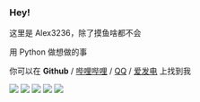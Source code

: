 ### Hey!

这里是 Alex3236，除了摸鱼啥都不会

用 Python 做想做的事

你可以在 **Github** / [哔哩哔哩](https://space.bilibili.com/275212628) / [QQ](https://qm.qq.com/cgi-bin/qm/qr?k=SFPF4JgUlTb-C_3VLG4FvJK1HnpVmQ03&noverify=0) / [爱发电](https://afdian.net/@alex3236) 上找到我

![](https://github-profile-summary-cards.vercel.app/api/cards/profile-details?username=alex3236&theme=github)
![](https://github-profile-summary-cards.vercel.app/api/cards/stats?username=alex3236&theme=github)
![](https://github-profile-summary-cards.vercel.app/api/cards/productive-time?username=alex3236&theme=github)
![](https://github-profile-summary-cards.vercel.app/api/cards/repos-per-language?username=alex3236&theme=github)
![](https://github-profile-summary-cards.vercel.app/api/cards/most-commit-language?username=alex3236&theme=github)

